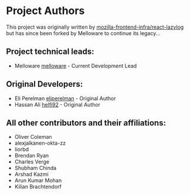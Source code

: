 Project Authors
===============

This project was originally written by [mozilla-frontend-infra/react-lazylog](https://github.com/mozilla-frontend-infra/react-lazylog)
but has since been forked by Melloware to continue its legacy...

## Project technical leads:

* Melloware [melloware](https://github.com/melloware) - Current Development Lead


## Original Developers:

* Eli Perelman  [eliperelman](https://github.com/eliperelman) - Original Author
* Hassan Ali  [helfi92](https://github.com/helfi92) - Original Author

## All other contributors and their affiliations:

* Oliver Coleman
* alexjalkanen-okta-zz
* liorbd
* Brendan Ryan
* Charles Verge
* Shubham Chinda
* Arshad Kazmi
* Arun Kumar Mohan
* Kilian Brachtendorf

